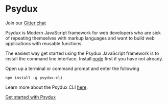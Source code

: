 # Psydux

Join our [Gitter chat](https://gitter.im/psydux-framework/Lobby?utm_source=share-link&utm_medium=link&utm_campaign=share-link)

Psydux is Modern JavaScript framework for web developers who are sick of repeating themselves with markup languages and want to build web applications with reusable functions.

The easiest way get started using the Psydux JavaScript framework is to install the command line interface. Install [node](https://nodejs.org)
first if you have not already.

Open up a terminal or command prompt and enter the following

```
npm install -g psydux-cli
```

Learn more about the Psydux CLI [here](https://github.com/timurtu/psydux-cli).

[Get started with Psydux](docs/getting-started.md)
